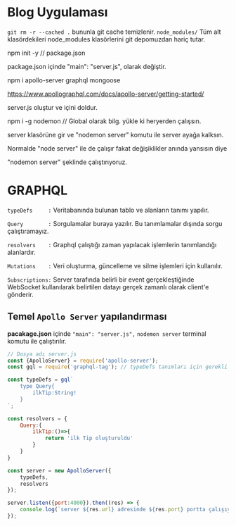 # Blog Uygulaması

`git rm -r --cached .` bununla git cache temizlenir.
`node_modules/` Tüm alt klasördekileri node_modules klasörlerini git depomuzdan hariç tutar.

npm init -y // package.json

package.json içinde "main": "server.js", olarak değiştir.

npm i apollo-server graphql mongoose

<https://www.apollographql.com/docs/apollo-server/getting-started/>

server.js oluştur ve içini doldur.

npm i -g nodemon // Global olarak bilg. yükle ki heryerden çalışsın.

server klasörüne gir ve "nodemon server" komutu ile server ayağa kalksın.

Normalde "node server" ile de çalışır fakat değişiklikler anında yansısın diye

"nodemon server" şeklinde çalıştırıyoruz.

GRAPHQL
=======

`typeDefs     :` Veritabanında bulunan tablo ve alanların tanımı yapılır.

`Query        :` Sorgulamalar buraya yazılır. Bu tanımlamalar dışında
sorgu çalıştıramayız.

`resolvers    :` Graphql çalıştığı zaman yapılacak işlemlerin tanımlandığı alanlardır.

`Mutations    :` Veri oluşturma, güncelleme ve silme işlemleri için kullanılır.

`Subscriptions:` Server tarafında belirli bir event gerçekleştiğinde WebSocket
kullanılarak belirtilen datayı gerçek zamanlı olarak client'e gönderir.

## Temel `Apollo Server` yapılandırması

**pacakage.json** içinde  `"main": "server.js",` 
`nodemon server` terminal komutu ile çalıştırılır.

```js script
// Dosya adı server.js
const {ApolloServer} = require('apollo-server');
const gql = require('graphql-tag'); // typeDefs tanımları için gerekli

const typeDefs = gql`
    type Query{
        ilkTip:String!
    }
`;

const resolvers = {
    Query:{
        ilkTip:()=>{
            return 'ilk Tip oluşturuldu'
        }
    }
}

const server = new ApolloServer({
    typeDefs,
    resolvers
});

server.listen({port:4000}).then((res) => {
    console.log(`server ${res.url} adresinde ${res.port} portta çalışıyor`);
});
```
